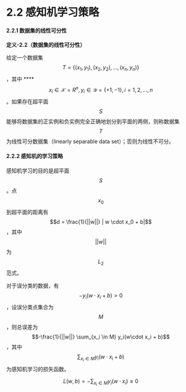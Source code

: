 # 2.2 感知机学习策略

#### 2.2.1 数据集的线性可分性

**定义-2.2（数据集的线性可分性）**

给定一个数据集 $$T = \{(x_1, y_1), (x_2, y_2), \dots, (x_n, y_n)\}$$，其中 ****$$x_i \in \mathcal{X} = R^n, y_i \in \mathcal{Y} = \{+1, -1\}, i = 1, 2, \dots, n$$。如果存在超平面 $$S$$ 能够将数据集的正实例和负实例完全正确地划分到平面的两侧，则称数据集 $$T$$ 为线性可分数据集（linearly separable data set）；否则为线性不可分。

#### **2.2.2 感知**机**的学习策略**

感知机学习的目的是超平面 $$S$$ 。点 $$x_0$$ 到超平面的距离有 $$d = \frac{1}{||w||} | w \cdot x_0 + b|$$ ，其中 $$||w||$$ 为 $$L_2$$ 范式。

对于误分类的数据，有 $$-y_i(w\cdot x_i + b) > 0$$，设误分类点集合为 $$M$$ ，则总误差为 $$-\frac{1}{||w||} \sum_{x_i \in M} y_i(w\cdot x_i + b)$$，其中 $$\sum_{x_i \in M} y_i (w \cdot x_i + b)$$ 为感知机学习的损失函数。

$$
L(w, b) = - \sum_{x_i \in M} y_i (w \cdot x_i) \geq 0
$$



